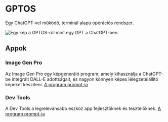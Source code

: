 # GPTOS
Egy ChatGPT-vel működő, terminál alapú operációs rendszer.

![Egy kép a GPTOS-ről mint egy GPT a ChatGPT-ben.](https://hambohambi.hu/wp-content/uploads/2024/11/Kepernyokep-2024-11-22-212733.png)

## Appok

### Image Gen Pro

Az Image Gen Pro egy képgeneráló program, amely kihasználja a ChatGPT-be integrált DALL-E adottságait, és nagyon könnyen képes lélegzetelállító képeket készíteni.
[A program prompt-ja](Apps/Image%20Gen%20Pro.txt)

### Dev Tools

A Dev Tools a legrelevánsabb eszköz app fejlesztőknek és tesztelőknek.
[A program prompt-ja](Apps/Dev_Tools.txt)